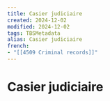 ```yaml
---
title: Casier judiciaire
created: 2024-12-02
modified: 2024-12-02
tags: TBSMetadata
alias: Casier judiciaire
french:
- "[[4509 Criminal records]]"
---
```

# Casier judiciaire

